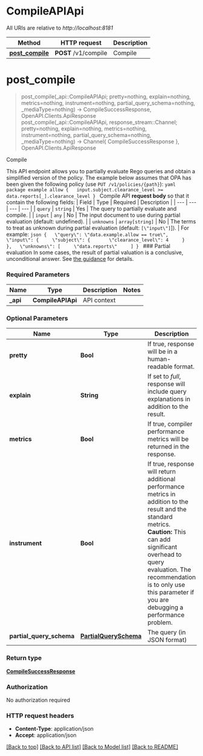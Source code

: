 # CompileAPIApi

All URIs are relative to *http://localhost:8181*

Method | HTTP request | Description
------------- | ------------- | -------------
[**post_compile**](CompileAPIApi.md#post_compile) | **POST** /v1/compile | Compile


# **post_compile**
> post_compile(_api::CompileAPIApi; pretty=nothing, explain=nothing, metrics=nothing, instrument=nothing, partial_query_schema=nothing, _mediaType=nothing) -> CompileSuccessResponse, OpenAPI.Clients.ApiResponse <br/>
> post_compile(_api::CompileAPIApi, response_stream::Channel; pretty=nothing, explain=nothing, metrics=nothing, instrument=nothing, partial_query_schema=nothing, _mediaType=nothing) -> Channel{ CompileSuccessResponse }, OpenAPI.Clients.ApiResponse

Compile

This API endpoint allows you to partially evaluate Rego queries and obtain a simplified version of the policy. The example below assumes that OPA has been given the following policy (use `PUT /v1/policies/{path}`):  ```yaml package example allow {   input.subject.clearance_level >= data.reports[_].clearance_level } ``` Compile API **request body** so that it contain the following fields:  | Field | Type | Required | Description | | --- | --- | --- | --- | | `query` | `string` | Yes | The query to partially evaluate and compile. | | `input` | `any` | No | The input document to use during partial evaluation (default: undefined). | | `unknowns` | `array[string]` | No | The terms to treat as unknown during partial evaluation (default: `[\"input\"]`]). |  For example:  ```json {   \"query\": \"data.example.allow == true\",   \"input\": {     \"subject\": {       \"clearance_level\": 4     }   },   \"unknowns\": [     \"data.reports\"     ] } ``` ### Partial evaluation In some cases, the result of partial valuation is a conclusive, unconditional answer. See [the guidance](https://www.openpolicyagent.org/docs/latest/rest-api/#unconditional-results-from-partial-evaluation) for details.

### Required Parameters

Name | Type | Description  | Notes
------------- | ------------- | ------------- | -------------
 **_api** | **CompileAPIApi** | API context | 

### Optional Parameters

Name | Type | Description  | Notes
------------- | ------------- | ------------- | -------------
 **pretty** | **Bool**| If true, response will be in a human-readable format. | [default to nothing]
 **explain** | **String**| If set to *full*, response will include query explanations in addition to the result. | [default to nothing]
 **metrics** | **Bool**| If true, compiler performance metrics will be returned in the response. | [default to nothing]
 **instrument** | **Bool**| If true, response will return additional performance metrics in addition to the result and the standard metrics.  **Caution:** This can add significant overhead to query evaluation. The recommendation is to only use this parameter if you are debugging a performance problem. | [default to nothing]
 **partial_query_schema** | [**PartialQuerySchema**](PartialQuerySchema.md)| The query (in JSON format) | 

### Return type

[**CompileSuccessResponse**](CompileSuccessResponse.md)

### Authorization

No authorization required

### HTTP request headers

 - **Content-Type**: application/json
 - **Accept**: application/json

[[Back to top]](#) [[Back to API list]](../README.md#api-endpoints) [[Back to Model list]](../README.md#models) [[Back to README]](../README.md)

